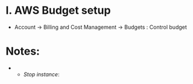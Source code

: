 # I. AWS Budget setup
- Account -> Billing and Cost Management -> Budgets : Control budget 

# Notes:
- * *Stop instance*:  

